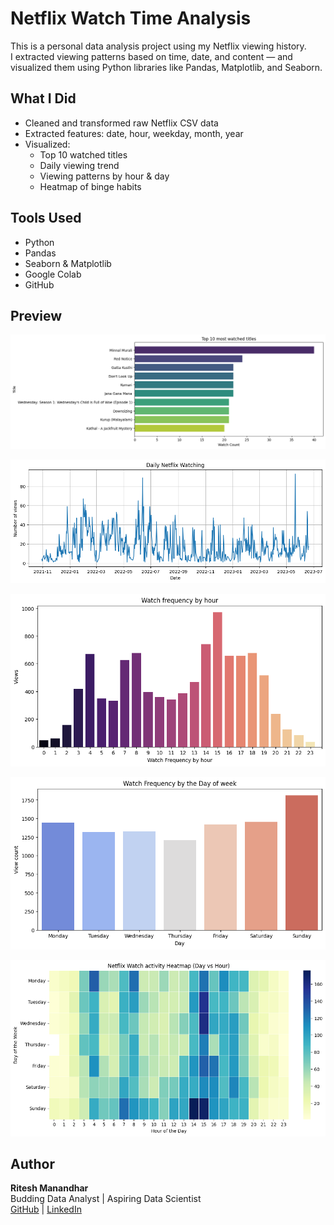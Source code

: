 # Netflix Watch Time Analysis

This is a personal data analysis project using my Netflix viewing history.  
I extracted viewing patterns based on time, date, and content — and visualized them using Python libraries like Pandas, Matplotlib, and Seaborn.

## What I Did
- Cleaned and transformed raw Netflix CSV data
- Extracted features: date, hour, weekday, month, year
- Visualized:
  - Top 10 watched titles
  - Daily viewing trend
  - Viewing patterns by hour & day
  - Heatmap of binge habits

## Tools Used
- Python
- Pandas
- Seaborn & Matplotlib
- Google Colab
- GitHub

## Preview

![Top 10 Titles](assets/Top_Titles.png)

![Daily Watch Trend](assets/daily_trend.png)

![Hourly Watch Frequency](assets/hourly_watch.png)

![Weekday Watch Frequency](assets/weekday_watch.png)

![Watch Time Heatmap](assets/heatmap_watch.png)



## Author
**Ritesh Manandhar**  
Budding Data Analyst | Aspiring Data Scientist  
[GitHub](https://github.com/mr.Badbytebat) | [LinkedIn]((https://www.linkedin.com/in/ritesh-bytegenosis/))

